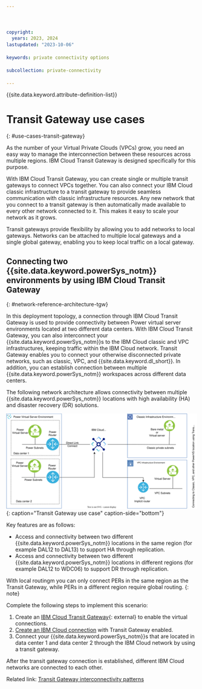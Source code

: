 ```yaml
---



copyright:
  years: 2023, 2024
lastupdated: "2023-10-06"

keywords: private connectivity options

subcollection: private-connectivity

---
```


{{site.data.keyword.attribute-definition-list}}

# Transit Gateway use cases
{: #use-cases-transit-gateway}

As the number of your Virtual Private Clouds (VPCs) grow, you need an easy way to manage the interconnection between these resources across multiple regions. IBM Cloud Transit Gateway is designed specifically for this purpose.

With IBM Cloud Transit Gateway, you can create single or multiple transit gateways to connect VPCs together. You can also connect your IBM Cloud classic infrastructure to a transit gateway to provide seamless communication with classic infrastructure resources. Any new network that you connect to a transit gateway is then automatically made available to every other network connected to it. This makes it easy to scale your network as it grows.

Transit gateways provide flexibility by allowing you to add networks to local gateways. Networks can be attached to multiple local gateways and a single global gateway, enabling you to keep local traffic on a local gateway.

## Connecting two {{site.data.keyword.powerSys_notm}} environments by using IBM Cloud Transit Gateway
{: #network-reference-architecture-tgw}

In this deployment topology, a connection through IBM Cloud Transit Gateway is used to provide connectivity between Power virtual server environments located at two different data centers. With IBM Cloud Transit Gateway, you can also interconnect your {{site.data.keyword.powerSys_notm}}s to the IBM Cloud classic and VPC infrastructures, keeping traffic within the IBM Cloud network. Transit Gateway enables you to connect your otherwise disconnected private networks, such as classic, VPC, and {{site.data.keyword.dl_short}}. In addition, you can establish connection between multiple {{site.data.keyword.powerSys_notm}} workspaces across different data centers.

The following network architecture allows connectivity between multiple {{site.data.keyword.powerSys_notm}} locations with high availability (HA) and disaster recovery (DR) solutions.

![Transit Gateway deployment scenario](/images/network-tgw.svg "Transit Gateway use case"){: caption="Transit Gateway use case" caption-side="bottom"}

Key features are as follows:

   - Access and connectivity between two different {{site.data.keyword.powerSys_notm}} locations in the same region (for example DAL12 to DAL13) to support HA through replication.
   - Access and connectivity between two different {{site.data.keyword.powerSys_notm}} locations in different regions (for example DAL12 to WDC06) to support DR through replication.

With local routingm you can only connect PERs in the same region as the Transit Gateway, while PERs in a different region require global routing.
{: note}

Complete the following steps to implement this scenario:

1.	Create an [IBM Cloud Transit Gateway](/interconnectivity/transit/provision){: external} to enable the virtual connections.
1.	[Create an IBM Cloud connection](/docs/power-iaas?topic=power-iaas-cloud-connections#create-cloud-connections) with Transit Gateway enabled.
1.	Connect your {{site.data.keyword.powerSys_notm}}s that are located in data center 1 and data center 2 through the IBM Cloud network by using a transit gateway.

After the transit gateway connection is established, different IBM Cloud networks are connected to each other.

Related link: [Transit Gateway interconnectivity patterns](/docs/transit-gateway?topic=transit-gateway-about#patterns)
